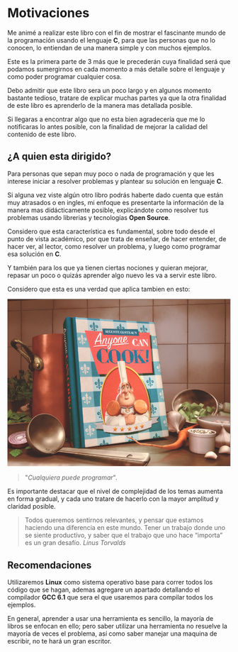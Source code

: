 # Motivaciones
Me animé a realizar este libro con el fin de mostrar el fascinante mundo de la programación usando el lenguaje **C**, para que las personas que no lo conocen, lo entiendan de una manera simple y con muchos ejemplos.

Este es la primera parte de 3 más que le precederán cuya finalidad será que podamos sumergirnos en cada momento a más detalle sobre el lenguaje y como poder programar cualquier cosa.

Debo admitir que este libro sera un poco largo y en algunos momento bastante tedioso, tratare de explicar muchas partes ya que la otra finalidad de este libro es aprenderlo de la manera mas detallada posible.

Si llegaras a encontrar algo que no esta bien agradecería que me lo notificaras lo antes posible, con la finalidad de mejorar la calidad del contenido de este libro.

## ¿A quien esta dirigido?
Para personas que sepan muy poco o nada de programación y que les interese iniciar a resolver problemas y plantear su solución en lenguaje **C**.

Si alguna vez viste algún otro libro podrás haberte dado cuenta que están muy atrasados o en ingles, mi enfoque es presentarte la información de la manera mas didácticamente posible, explicándote como resolver tus problemas usando librerias y tecnologías **Open Source**.

Considero que esta característica es fundamental, sobre todo desde el punto de vista académico, por que trata de enseñar, de hacer entender, de hacer ver, al lector, como resolver un problema, y luego como programar  esa solución en **C**.

Y también para los que ya tienen ciertas nociones y quieran mejorar, repasar un poco o quizás aprender algo nuevo les va a servir este libro.

Considero que esta es una verdad que aplica tambien en esto:

![gustea](Imagenes/gustea.png)

> "*Cualquiera puede programar*".

Es importante destacar que el nivel de complejidad de los temas aumenta en forma gradual, y cada uno tratare de hacerlo con la mayor amplitud y claridad posible.

> Todos queremos sentirnos relevantes, y pensar que estamos haciendo una diferencia en este mundo. Tener un trabajo donde uno se siente productivo, y saber que el trabajo que uno hace “importa” es un gran desafío.
*Linus Torvalds*

## Recomendaciones
Utilizaremos **Linux** como sistema operativo base para correr todos los código que se hagan, ademas agregare un apartado detallando el compilador **GCC 6.1** que sera el que usaremos para compilar todos los ejemplos.

En general, aprender a usar una herramienta es sencillo, la mayoría de libros se enfocan en ello; pero saber utilizar una herramienta no resuelve la mayoría de veces el problema, así como saber manejar una maquina de escribir, no te hará un gran escritor.